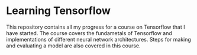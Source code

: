 # Learning Tensorflow

This repository contains all my progress for a course on Tensorflow that I have started. The course covers the fundametals of Tensorflow and implementations of different neural network architectures. Steps for making and evaluating a model are also covered in this course.
